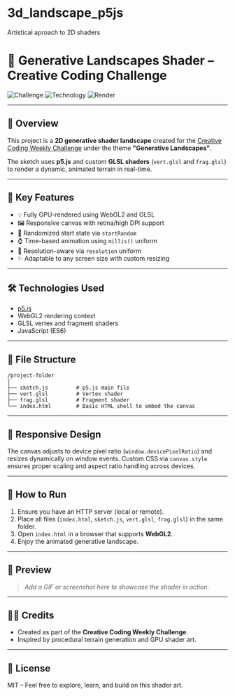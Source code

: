 # 3d_landscape_p5js
Artistical aproach to 2D shaders
# 🌄 Generative Landscapes Shader – Creative Coding Challenge

![Challenge](https://img.shields.io/badge/Challenge-Creative%20Coding%20Weekly-blueviolet)
![Technology](https://img.shields.io/badge/Technology-p5.js%20+%20GLSL-orange)
![Render](https://img.shields.io/badge/Rendering-WebGL2-lightblue)

---

## 🎨 Overview

This project is a **2D generative shader landscape** created for the [Creative Coding Weekly Challenge](https://openprocessing.org/curation/78544) under the theme **"Generative Landscapes"**.

The sketch uses **p5.js** and custom **GLSL shaders** (`vert.glsl` and `frag.glsl`) to render a dynamic, animated terrain in real-time.

---

## 🧠 Key Features

- 💡 Fully GPU-rendered using WebGL2 and GLSL
- 🖼️ Responsive canvas with retina/high DPI support
- 🎲 Randomized start state via `startRandom`
- ⌚ Time-based animation using `millis()` uniform
- 📐 Resolution-aware via `resolution` uniform
- ✨ Adaptable to any screen size with custom resizing

---

## 🛠️ Technologies Used

- [p5.js](https://p5js.org/)
- WebGL2 rendering context
- GLSL vertex and fragment shaders
- JavaScript (ES6)

---

## 📁 File Structure

```
/project-folder
│
├── sketch.js         # p5.js main file
├── vert.glsl         # Vertex shader
├── frag.glsl         # Fragment shader
└── index.html        # Basic HTML shell to embed the canvas
```

---

## 📏 Responsive Design

The canvas adjusts to device pixel ratio (`window.devicePixelRatio`) and resizes dynamically on window events. Custom CSS via `canvas.style` ensures proper scaling and aspect ratio handling across devices.

---

## 🚀 How to Run

1. Ensure you have an HTTP server (local or remote).
2. Place all files (`index.html`, `sketch.js`, `vert.glsl`, `frag.glsl`) in the same folder.
3. Open `index.html` in a browser that supports **WebGL2**.
4. Enjoy the animated generative landscape.

---

## 📸 Preview

> _Add a GIF or screenshot here to showcase the shader in action._

---

## 🧑‍🎨 Credits

- Created as part of the **Creative Coding Weekly Challenge**.
- Inspired by procedural terrain generation and GPU shader art.

---

## 📜 License

MIT – Feel free to explore, learn, and build on this shader art.

